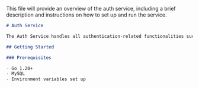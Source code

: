 This file will provide an overview of the auth service, including a brief description and instructions on how to set up and run the service.

```markdown
# Auth Service

The Auth Service handles all authentication-related functionalities such as login and registration.

## Getting Started

### Prerequisites

- Go 1.20+
- MySQL
- Environment variables set up
